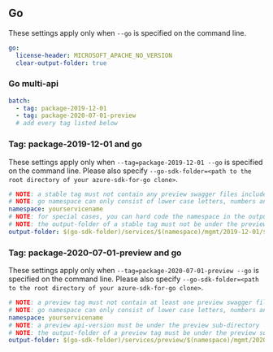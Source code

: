 ## Go

These settings apply only when `--go` is specified on the command line.

```yaml $(go)
go:
  license-header: MICROSOFT_APACHE_NO_VERSION
  clear-output-folder: true
```

### Go multi-api

``` yaml $(go) && $(multiapi)
batch:
  - tag: package-2019-12-01
  - tag: package-2020-07-01-preview
  # add every tag listed below
```

### Tag: package-2019-12-01 and go

These settings apply only when `--tag=package-2019-12-01 --go` is specified on the command line.
Please also specify `--go-sdk-folder=<path to the root directory of your azure-sdk-for-go clone>`.

```yaml $(tag) == 'package-2019-12-01' && $(go)
# NOTE: a stable tag must not contain any preview swagger files included
# NOTE: go namespace can only consist of lower case letters, numbers and underscores
namespace: yourservicename
# NOTE: for special cases, you can hard code the namespace in the output-folder
# NOTE: the output-folder of a stable tag must not be under the preview subdirectory
output-folder: $(go-sdk-folder)/services/$(namespace)/mgmt/2019-12-01/$(namespace)
```

### Tag: package-2020-07-01-preview and go

These settings apply only when `--tag=package-2020-07-01-preview --go` is specified on the command line.
Please also specify `--go-sdk-folder=<path to the root directory of your azure-sdk-for-go clone>`.

```yaml $(tag) == 'package-2020-07-01-preview' && $(go)
# NOTE: a preview tag must not contain at least one preview swagger file included
# NOTE: go namespace can only consist of lower case letters, numbers and underscores
namespace: yourservicename
# NOTE: a preview api-version must be under the preview sub-directory 
# NOTE: the output-folder of a preview tag must be under the preview subdirectory
output-folder: $(go-sdk-folder)/services/preview/$(namespace)/mgmt/2020-07-01-preview/$(namespace)
```

